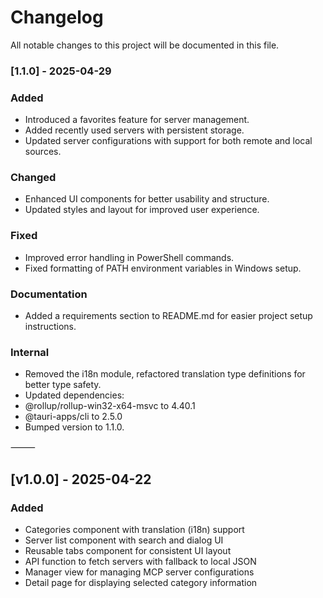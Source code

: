 # Changelog

All notable changes to this project will be documented in this file.

### [1.1.0] - 2025-04-29

### Added
- Introduced a favorites feature for server management.
- Added recently used servers with persistent storage.
- Updated server configurations with support for both remote and local sources.

### Changed
- Enhanced UI components for better usability and structure.
- Updated styles and layout for improved user experience.

### Fixed
- Improved error handling in PowerShell commands.
- Fixed formatting of PATH environment variables in Windows setup.

### Documentation
- Added a requirements section to README.md for easier project setup instructions.

### Internal
- Removed the i18n module, refactored translation type definitions for better type safety.
- Updated dependencies:
- @rollup/rollup-win32-x64-msvc to 4.40.1
- @tauri-apps/cli to 2.5.0
- Bumped version to 1.1.0.

⸻

## [v1.0.0] - 2025-04-22

### Added
- Categories component with translation (i18n) support
- Server list component with search and dialog UI
- Reusable tabs component for consistent UI layout
- API function to fetch servers with fallback to local JSON
- Manager view for managing MCP server configurations
- Detail page for displaying selected category information
